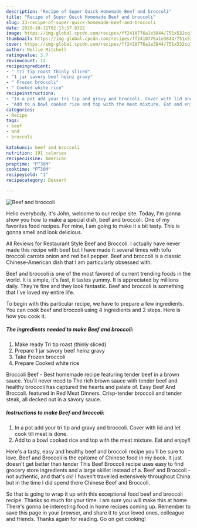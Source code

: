 ```yaml
---
description: "Recipe of Super Quick Homemade Beef and broccoli"
title: "Recipe of Super Quick Homemade Beef and broccoli"
slug: 23-recipe-of-super-quick-homemade-beef-and-broccoli
date: 2020-10-11T02:13:57.832Z
image: https://img-global.cpcdn.com/recipes/ff2410776a1e3844/751x532cq70/beef-and-broccoli-recipe-main-photo.jpg
thumbnail: https://img-global.cpcdn.com/recipes/ff2410776a1e3844/751x532cq70/beef-and-broccoli-recipe-main-photo.jpg
cover: https://img-global.cpcdn.com/recipes/ff2410776a1e3844/751x532cq70/beef-and-broccoli-recipe-main-photo.jpg
author: Nellie Mitchell
ratingvalue: 3.7
reviewcount: 12
recipeingredient:
- " Tri tip roast thinly sliced"
- "1 jar savory beef heinz gravy"
- " Frozen broccoli"
- " Cooked white rice"
recipeinstructions:
- "In a pot add your tri tip and gravy and broccoli. Cover with lid and let cook till meat is done."
- "Add to a bowl cooked rice and top with the meat mixture. Eat and enjoy!!"
categories:
- Recipe
tags:
- beef
- and
- broccoli

katakunci: beef and broccoli 
nutrition: 191 calories
recipecuisine: American
preptime: "PT38M"
cooktime: "PT30M"
recipeyield: "1"
recipecategory: Dessert

---
```



![Beef and broccoli](https://img-global.cpcdn.com/recipes/ff2410776a1e3844/751x532cq70/beef-and-broccoli-recipe-main-photo.jpg)

Hello everybody, it's John, welcome to our recipe site. Today, I'm gonna show you how to make a special dish, beef and broccoli. One of my favorites food recipes. For mine, I am going to make it a bit tasty. This is gonna smell and look delicious.

All Reviews for Restaurant Style Beef and Broccoli. I actually have never made this recipe with beef but I have made it several times with tofu broccoli carrots onion and red bell pepper. Beef and broccoli is a classic Chinese-American dish that I am particularly obsessed with.

Beef and broccoli is one of the most favored of current trending foods in the world. It is simple, it's fast, it tastes yummy. It is appreciated by millions daily. They're fine and they look fantastic. Beef and broccoli is something that I've loved my entire life.


To begin with this particular recipe, we have to prepare a few ingredients. You can cook beef and broccoli using 4 ingredients and 2 steps. Here is how you cook it.

<!--inarticleads1-->

##### The ingredients needed to make Beef and broccoli:

1. Make ready  Tri tip roast (thinly sliced)
1. Prepare 1 jar savory beef heinz gravy
1. Take  Frozen broccoli
1. Prepare  Cooked white rice


Broccoli Beef - Best homemade recipe featuring tender beef in a brown sauce. You&#39;ll never need to The rich brown sauce with tender beef and healthy broccoli has captured the hearts and palate of. Easy Beef And Broccoli. featured in Red Meat Dinners. Crisp-tender broccoli and tender steak, all decked out in a savory sauce. 

<!--inarticleads2-->

##### Instructions to make Beef and broccoli:

1. In a pot add your tri tip and gravy and broccoli. Cover with lid and let cook till meat is done.
1. Add to a bowl cooked rice and top with the meat mixture. Eat and enjoy!!


Here&#39;s a tasty, easy and healthy beef and broccoli recipe you&#39;ll be sure to love. Beef and Broccoli is the epitome of Chinese food in my book. It just doesn&#39;t get better than tender This Beef Broccoli recipe uses easy to find grocery store ingredients and a large skillet instead of a. Beef and Broccoli - not authentic, and that&#39;s ok! I haven&#39;t travelled extensively throughout China but in the time I did spend there Chinese Beef and Broccoli. 

So that is going to wrap it up with this exceptional food beef and broccoli recipe. Thanks so much for your time. I am sure you will make this at home. There's gonna be interesting food in home recipes coming up. Remember to save this page in your browser, and share it to your loved ones, colleague and friends. Thanks again for reading. Go on get cooking!
